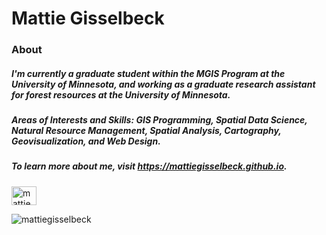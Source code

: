 <h1 align="left">Mattie Gisselbeck</h1>

### About
##### I'm currently a graduate student within the MGIS Program at the University of Minnesota, and working as a graduate research assistant for forest resources at the University of Minnesota.

##### Areas of Interests and Skills: GIS Programming, Spatial Data Science, Natural Resource Management, Spatial Analysis, Cartography, Geovisualization, and Web Design.

##### To learn more about me, visit https://mattiegisselbeck.github.io.



<p align="left">
<a href="https://linkedin.com/in/mattiegisselbeck" target="blank"><img align="center" src="https://raw.githubusercontent.com/rahuldkjain/github-profile-readme-generator/master/src/images/icons/Social/linked-in-alt.svg" alt="mattiegisselbeck" height="30" width="40" /></a>
</p>



<p align="left"><img align="center"src="https://github-readme-stats.vercel.app/api/top-langs?username=mattiegisselbeck&show_icons=true&locale=en&layout=compact" alt="mattiegisselbeck" /></p>
 
